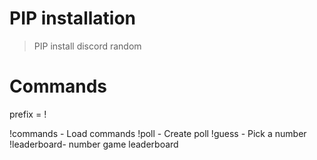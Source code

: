 # PIP installation

> PIP install discord random

# Commands

prefix = !

!commands - Load commands
!poll - Create poll
!guess - Pick a number
!leaderboard- number game leaderboard
